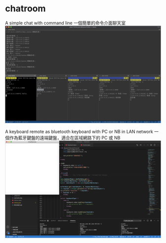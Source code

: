 # chatroom
A simple chat with command line
一個簡單的命令介面聊天室
![image](https://raw.githubusercontent.com/coreyhao0313/chatroom/master/example.png)

A keyboard remote as bluetooth keyboard with PC or NB in LAN network
一個作為藍牙鍵盤的遠端鍵盤，適合在區域網路下的 PC 或 NB
![image](https://raw.githubusercontent.com/coreyhao0313/chatroom/master/example_remote.png)
